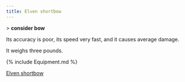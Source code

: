 ```yaml
---
title: Elven shortbow
---
```


\> **consider bow**

Its accuracy is poor, its speed very fast, and it causes average damage.

It weighs three pounds.

{% include Equipment.md %}

[Elven shortbow](Category:_Missile_weapons "wikilink")